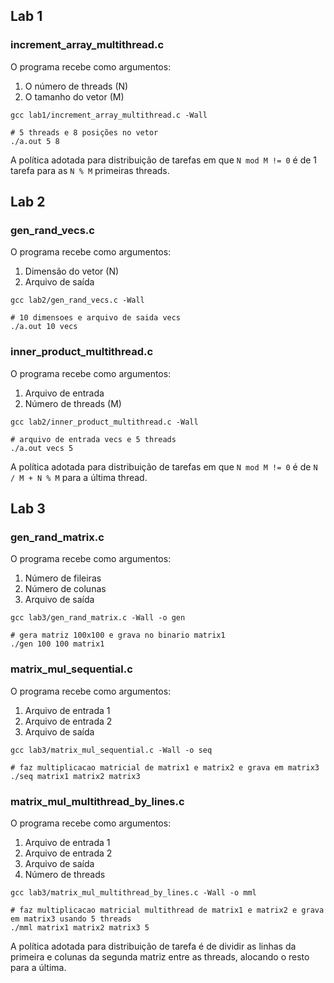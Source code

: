 ## Lab 1

### increment_array_multithread.c

O programa recebe como argumentos:
1. O número de threads (N)
2. O tamanho do vetor  (M)

```shell
gcc lab1/increment_array_multithread.c -Wall

# 5 threads e 8 posições no vetor
./a.out 5 8
```

A política adotada para distribuição de tarefas em que `N mod M != 0` é de 1 tarefa para as `N % M` primeiras threads.

## Lab 2

### gen_rand_vecs.c

O programa recebe como argumentos:
1. Dimensão do vetor (N)
2. Arquivo de saída

```shell
gcc lab2/gen_rand_vecs.c -Wall

# 10 dimensoes e arquivo de saida vecs
./a.out 10 vecs
```

### inner_product_multithread.c

O programa recebe como argumentos:
1. Arquivo de entrada
2. Número de threads (M)

```shell
gcc lab2/inner_product_multithread.c -Wall

# arquivo de entrada vecs e 5 threads
./a.out vecs 5
```

A política adotada para distribuição de tarefas em que `N mod M != 0` é de `N / M + N % M` para a última thread.

## Lab 3

### gen_rand_matrix.c

O programa recebe como argumentos:
1. Número de fileiras
2. Número de colunas 
3. Arquivo de saída

```shell
gcc lab3/gen_rand_matrix.c -Wall -o gen

# gera matriz 100x100 e grava no binario matrix1
./gen 100 100 matrix1
```

### matrix_mul_sequential.c

O programa recebe como argumentos:
1. Arquivo de entrada 1
2. Arquivo de entrada 2
3. Arquivo de saída

```shell
gcc lab3/matrix_mul_sequential.c -Wall -o seq

# faz multiplicacao matricial de matrix1 e matrix2 e grava em matrix3
./seq matrix1 matrix2 matrix3
```

### matrix_mul_multithread_by_lines.c

O programa recebe como argumentos:
1. Arquivo de entrada 1
2. Arquivo de entrada 2
3. Arquivo de saída
4. Número de threads

```shell
gcc lab3/matrix_mul_multithread_by_lines.c -Wall -o mml

# faz multiplicacao matricial multithread de matrix1 e matrix2 e grava em matrix3 usando 5 threads
./mml matrix1 matrix2 matrix3 5
```

A política adotada para distribuição de tarefa é de dividir as linhas da primeira e colunas da segunda matriz entre as threads, alocando o resto para a última.